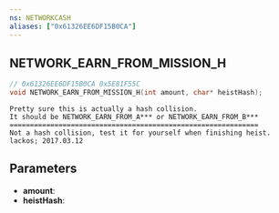 ```yaml
---
ns: NETWORKCASH
aliases: ["0x61326EE6DF15B0CA"]
---
```

## NETWORK_EARN_FROM_MISSION_H

```c
// 0x61326EE6DF15B0CA 0x5E81F55C
void NETWORK_EARN_FROM_MISSION_H(int amount, char* heistHash);
```

```
Pretty sure this is actually a hash collision.  
It should be NETWORK_EARN_FROM_A*** or NETWORK_EARN_FROM_B***  
=============================================================  
Not a hash collision, test it for yourself when finishing heist.  
lackos; 2017.03.12  
```

## Parameters
* **amount**: 
* **heistHash**: 

